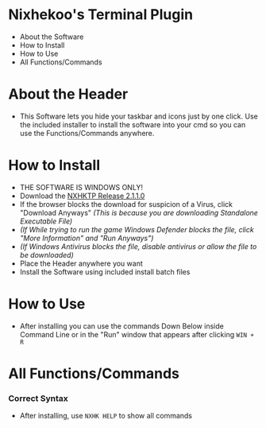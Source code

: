 # Nixhekoo's Terminal Plugin
- About the Software <br>
- How to Install <br>
- How to Use <br>
- All Functions/Commands <br>

# About the Header
- This Software lets you hide your taskbar and icons just by one click. Use the included installer to install the software into your cmd so you can use the Functions/Commands anywhere.

# How to Install
- THE SOFTWARE IS WINDOWS ONLY!
- Download the [NXHKTP Release 2.1.1.0](https://github.com/Nixhekoo/NXHKTerminalPlugin/archive/refs/heads/main.zip)
- If the browser blocks the download for suspicion of a Virus, click "Download Anyways" *(This is because you are downloading Standalone Executable File)*
- *(If While trying to run the game Windows Defender blocks the file, click "More Information" and "Run Anyways")*
- *(If Windows Antivirus blocks the file, disable antivirus or allow the file to be downloaded)*
- Place the Header anywhere you want
- Install the Software using included install batch files

# How to Use
- After installing you can use the commands Down Below inside Command Line or in the "Run" window that appears after clicking `WIN + R`

# All Functions/Commands
### Correct Syntax
- After installing, use `NXHK HELP` to show all commands
